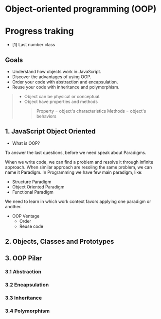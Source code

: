 # Object-oriented programming (OOP)

# Progress traking

- [1] Last number class

## Goals

- Understand how objects work in JavaScript.
- Discover the advantages of using OOP.
- Order your code with abstraction and encapsulation.
- Reuse your code with inheritance and polymorphism.

> - Object can be physical or conceptual.
> - Object have properties and methods
>   > Property = object's characteristics
>   > Methods = object's behaviors

## 1. JavaScript Object Oriented

- What is OOP?

To answer the last questions, before we need speak about Paradigms.

When we write code, we can find a problem and resolve it through infinite approach.
When similar approach are resoling the same problem, we can name it Paradigm.
In Programming we have few main paradigm, like:

- Structure Paradigm
- Object Oriented Paradigm
- Functional Paradigm

We need to learn in which work context favors applying one paradigm or another.

- OOP Ventage
  - Order
  - Reuse code

## 2. Objects, Classes and Prototypes

## 3. OOP Pilar

### 3.1 Abstraction

### 3.2 Encapsulation

### 3.3 Inheritance

### 3.4 Polymorphism
